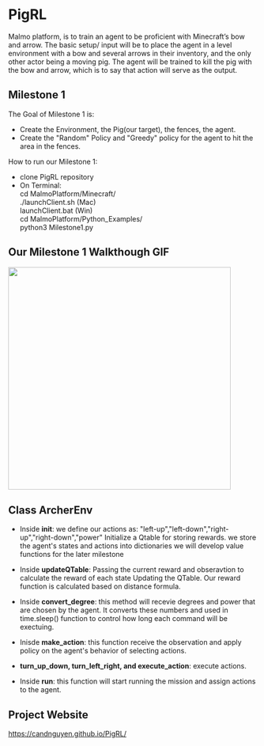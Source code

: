 # PigRL
Malmo platform, is to train an agent to be proficient with Minecraft’s bow and arrow. The basic setup/ input will be to place the agent in a level environment with a bow and several arrows in their inventory, and the only other actor being a moving pig. The agent will be trained to kill the pig with the bow and arrow, which is to say that action will serve as the output.

## Milestone 1
The Goal of Milestone 1 is:<br>
* Create the Environment, the Pig(our target), the fences, the agent.<br>
* Create the "Random" Policy and "Greedy" policy for the agent to hit the area in the fences.<br>

How to run our Milestone 1:<br>
* clone PigRL repository
* On Terminal: <br>
   cd MalmoPlatform/Minecraft/<br>
   ./launchClient.sh (Mac)<br>
   launchClient.bat (Win)<br>
   cd MalmoPlatform/Python_Examples/<br>
   python3 Milestone1.py<br>
   

## Our Milestone 1 Walkthough GIF

<img src="http://g.recordit.co/RsHTRqNqvg.gif" width=450><br>


## Class ArcherEnv <An environment class> 

* Inside __init__:
   we define our actions as: "left-up","left-down","right-up","right-down","power"
   Initialize a Qtable for storing rewards.
   we store the agent's states and actions into dictionaries 
   we will develop value functions for the later milestone
   
* Inside __updateQTable__:
   Passing the current reward and obseravtion to calculate the reward of each state
   Updating the QTable. 
   Our reward function is calculated based on distance formula.
   
* Inside __convert_degree__:
   this method will recevie degrees and power that are chosen by the agent.
   It converts these numbers and used in time.sleep() function to control how long each command 
   will be exectuing.

* Inisde __make_action__:
   this function receive the observation and apply policy on the agent's behavior of selecting actions.
   
* __turn_up_down, turn_left_right, and execute_action__:
   execute actions.
   
* Inside __run__:
   this function will start running the mission and assign actions to the agent.
   
## Project Website
https://candnguyen.github.io/PigRL/


